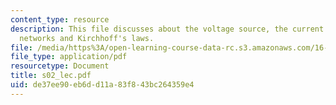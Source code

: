 ```yaml
---
content_type: resource
description: This file discusses about the voltage source, the current source, solving
  networks and Kirchhoff's laws.
file: /media/https%3A/open-learning-course-data-rc.s3.amazonaws.com/16-01-unified-engineering-i-ii-iii-iv-fall-2005-spring-2006/de37ee90eb6dd11a83f843bc264359e4_s02_lec.pdf
file_type: application/pdf
resourcetype: Document
title: s02_lec.pdf
uid: de37ee90-eb6d-d11a-83f8-43bc264359e4
---
```

